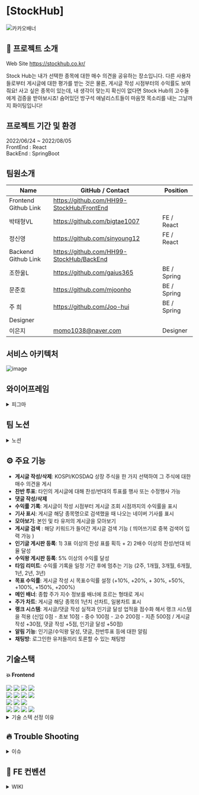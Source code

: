 # [StockHub] 
![카카오배너](https://user-images.githubusercontent.com/97582834/182103465-5b03ff2a-89b1-41de-b333-a0f40b70f83f.jpg)




## 📆 프로젝트 소개
Web Site https://stockhub.co.kr/

Stock Hub는 내가 선택한 종목에 대한 매수 의견을 공유하는 장소입니다.
다른 사용자들로부터 게시글에 대한 평가를 받는 것은 물론, 게시글 작성 시점부터의 수익률도 보여줘요!
사고 싶은 종목이 있는데, 내 생각이 맞는지 확신이 없다면 Stock Hub의 고수들에게 검증을 받아보시죠!
숨어있던 방구석 애널리스트들이 마음껏 목소리를 내는 그날까지 화이팅입니다!

## 프로젝트 기간 및 환경 
2022/06/24 ~ 2022/08/05 <br/>
FrontEnd : React<br/>
BackEnd : SpringBoot<br/>


## 팀원소개
| Name                 | GitHub / Contact                          | Position    |
| -------------------- | --------------------------------------    | ----------- |
| Frontend Github Link | https://github.com/HH99-StockHub/FrontEnd 
| 박태형VL             |  https://github.com/bigtae1007             | FE / React  |
| 정신영               | https://github.com/sinyoung12              | FE / React  |
| Backend Github Link  | https://github.com/HH99-StockHub/BackEnd  |
| 조한울L              | https://github.com/gaius365                | BE / Spring |
| 문준호               | https://github.com/mjoonho                 | BE / Spring |
| 주 희                | https://github.com/Joo-hui                 | BE / Spring |
| Designer             |                                            |            |
| 이은지               |           momo1038@naver.com               | Designer   |


## 서비스 아키텍처
![image](https://user-images.githubusercontent.com/105052690/182089297-8820db66-92b1-4f2b-91cc-269ef61f8e9d.png)

## 와이어프레임
<details markdown="1">
<summary>피그마 </summary>
https://www.figma.com/file/xg1wpWqkAv4cK4DIYlfHjV/%ED%95%AD%ED%95%B499_StockHub?node-id=0%3A1
</details>

## 팀 노션
<details markdown="1">
<summary>노션 </summary>
https://swift-pelican-d17.notion.site/StockHub-3192bde33d57493da00ff60d3f3645a3
</details>

## ⚙ 주요 기능
- **게시글 작성/삭제**: KOSPI/KOSDAQ 상장 주식을 한 가지 선택하여 그 주식에 대한 매수 의견을 게시
- **찬반 투표**: 타인의 게시글에 대해 찬성/반대의 투표를 행사 또는 수정행사 가능
- **댓글 작성/삭제**
- **수익률 기록**: 게시글이 작성 시점부터 게시글 조회 시점까지의 수익률을 표시
- **기사 표시**: 게시글 해당 종목명으로 검색했을 때 나오는 네이버 기사를 표시
- **모아보기**: 본인 및 타 유저의 게시글을 모아보기
- **게시글 검색** : 해당 키워드가 들어간 게시글 검색 기능 ( 띄어쓰기로 중복 검색어 입력 가능 )
- **인기글 게시판 등록**: 1) 3표 이상의 찬성 표를 획득 + 2) 2배수 이상의 찬성/반대 비율 달성
- **수익왕 게시판 등록**: 5% 이상의 수익률 달성
- **타임 리미트**: 수익률 기록을 일정 기간 후에 멈추는 기능 (2주, 1개월, 3개월, 6개월, 1년, 2년, 3년)
- **목표 수익률**: 게시글 작성 시 목표수익률 설정 (+10%, +20%, + 30%, +50%, +100%, +150%, +200%)
- **메인 배너**: 종합 주가 지수 정보를 배너에 흐르는 형태로 게시
- **주가 차트**: 게시글 해당 종목의 1년치 선차트, 일봉차트 표시
- **랭크 시스템**: 게시글/댓글 작성 실적과 인기글 달성 업적을 점수화 해서 랭크 시스템을 적용 (신입 0점 - 초보 10점 - 중수 100점 - 고수 200점 - 지존 500점 / 게시글 작성 +30점, 댓글 작성 +5점, 인기글 달성 +50점)
- **알림 기능**: 인기글/수익왕 달성, 댓글, 찬반투표 등에 대한 알림
- **채팅방**: 로그인한 유저들끼리 토론할 수 있는 채팅방

## 기술스택

#### :boom: Frontend
<div>
<img src="https://img.shields.io/badge/axios-1877F2?style=flat&logo=ssockjs&logoColor=white">
<img src="https://img.shields.io/badge/sockjs-1877F2?style=flat&logo=ssockjs&logoColor=white">
<img src="https://img.shields.io/badge/stomp-1877F2?style=flat&logo=stomp&logoColor=white">
<img src="https://img.shields.io/badge/ApexChart-1877F2?style=flat&logo=ApexChart&logoColor=white"><br/>
<img src="https://img.shields.io/badge/html5-E34F26?style=for-the-badge&logo=html5&logoColor=white">
<img src="https://img.shields.io/badge/css-1572B6?style=for-the-badge&logo=css3&logoColor=white">
<img src="https://img.shields.io/badge/javascript-F7DF1E?style=for-the-badge&logo=javascript&logoColor=black"> 
<img src="https://img.shields.io/badge/react-61DAFB?style=for-the-badge&logo=react&logoColor=black"> <br> 
<img src="https://img.shields.io/badge/styled components-DB7093?style=for-the-badge&logo=styledcomponents&logoColor=pink">
  <img src="https://img.shields.io/badge/react query-61DAFB?style=for-the-badge&logo=reactquery&logoColor=FF4154">
  <img src="https://img.shields.io/badge/recoil-F7A81B?style=for-the-badge&logo=route53&logoColor=white"><br>
  <img src="https://img.shields.io/badge/amazon s3-569A31?style=for-the-badge&logo=amazons3&logoColor=green">
<img src="https://img.shields.io/badge/github actions-2088FF?style=for-the-badge&logo=github actions&logoColor=white">
  <img src="https://img.shields.io/badge/cloudfront-04ACE6?style=for-the-badge&logo=cloudfront&logoColor=white">
<img src="https://img.shields.io/badge/route 53-F7A81B?style=for-the-badge&logo=route53&logoColor=white">
  <div/>

<details markdown="1">
<summary>기술 스텍 선정 이유</summary>
  
* CloudFront
  * 가장 기본적인 이유는 https 환경으로 배포하기 위함입니다.
  * 국내 주가만 보여주는 만큼 프로젝트에 타겟은 국내 성인입니다. 따라서 CloudFront CDN 서비스가 꼭 필요한 프로젝트는 아니라 생각했습니다. 
그럼에도 CDN 서비스에 메리트가 있다는 점과 amplify , vercel 다양한 후보들 중 연결만 하면 자동으로 배포되는 환경과 다르게 github action을 이용해서 배포를 할 수 있다는 점에서 하나 더 학습해보고 싶다는 욕심으로 CloudFront를 선택하게 됐습니다.
  
* React-Query
  
  * 항해 전반적인 과정에서 사용했던 redux-thunk를 사용하지 않고, 새로운 기술 스택을 늘려보고 싶다는 욕심과 우하한테크세미나에서 React Query 영상을 보고 호기심을 갖게 됐습니다. 
  * 초반 기획 당시 실시간 주가 데이터 등 **실시간**을 목표로 하고 있었기 때문에, store에 저장하는 것이 아닌, 유연한 refetch를 사용할 수 있는 query가 적절하다고 생각했습니다. 
  
* Recoil
  
  * MVP 개발 당시에는 익숙한 Redux를 사용했습니다. 확실한 상태관리와 데이터 플로우를 그릴 수 있다는 장점이 있으면서, 보일러플레이트가 많다는 단점을 느꼈습니다. 
  * 프로젝트를 진행하면서 react-query를 이용하다보니 데이터 플로우의 장점이 사라졌고, 상태관리에 필요성 또한 적어졌습니다. 그래서 다른 라이브러리를 도입하기로 결심했습니다.
  * redux보다 가볍고 이 프로젝트에서 사용할 수 있는 라이브러리를 리서치하여 Context API, mobX, recoil 3개의 후보군을 발견했고, 코드 볼륨을 줄여보자는 1차적인 목표와, 프로젝트 기간을 고려했을 때 빠르게 습득하고 사용할 수 있어야 한다는 2차 목표에 부합하는 후보군 중 리액트 훅과 유사한 인터페이스를 보이며, Docs를 봤을 때 잘 정리된 것 같은 매력적인 느낌을 받아 recoil을 선택하게 됐습니다.
  
* styled componenent 
  * 디자이너도 포트폴리오를 위해 참여했는데, 개발 수준이 낮아 디자이너의 포트폴리오 질을 낮추면 안된다고 생각했습니다. 따라서 디자이너가 원하는 디자인과 효과를 가장 잘 표현하기 위해서는 익숙한 라이브러리를 사용하는 것이 적절하다고 생각했기에, 과정에서 가장 많이 사용하고 가장 익숙한 styled-compoenents를 선택했습니다. 
  
* ApexChart
  * 차트를 구현함에 있어서, CSS를 이용 또는 SVG를 학습해 직접 구현하는 방법을 고민했습니다. CSS만 이용하여 간단하게 막대와 금액표만을 작성했을 때 생각보다 많은 시간을 소요했고, hover시 주가 정보 보임 등 흔히 보이는 차트에 기능을 구현하기 위해서는 더 많은 시간이 필요했습니다. 그리고 다른 라이브러리에 기본 형태보다 이쁘지 못하다는 점도 문제가 됐습니다. 
  * 프로젝트의 완성도를 높이기 위해 라이브러리를 선택하게됐고, candle 차트와 line 차트를 둘다 제공하고, 커스텀이 가능한 라이브러리를 선택 기준으로 잡고 서치 과정에서 docs가 잘 되어있으며 많은 옵션으로 커스텀하기 편리한 ApexChart를 선택하게 됐습니다. 
  
* sockJS, stomp
  * 처음 시도해보는 기능적 도전이었기에, 관련된 소스가 많은 라이브러리를 선택하려고 했습니다. spring과 알림이나 채팅과 같은 텍스트 소켓 연결은 stomp를 많이 사용하며, 지원하지 않는 브라우저에 경우 SockJS로 연결하여 사용한다는 내용을 봤고, 대부분의 예제 등이 stomp와 sockjs로 구현한 것을 확인하여 선택했습니다. 
  
 * axios
  * 후보는 ajax, axios, fetch 3가지가 있었습니다. ajax는 Jquery를 사용할 때 정말 편하게 사용했지만, 순수 Ajax만을 사용할 때는 직관적이지 못하고 익숙하지 않아 제외했습니다. 
  * axios, fetch 둘 중에서 장 단점을 비교해 봤습니다. fetch는 브라우저에 내장되어 있기 때문에 따로 설치가 필요없고 axios에 비해 가볍다는 장점이 있엇고 axios는 자동으로 JSON데이터 형식으로 변환이 되며, 기본적으로 사용하기 더 편하고 기능이 많다는 장점이 있었습니다. 둘을 비교했을 때 react는 axios가 더 좋을 것 같다는 얘기도 많았고, 속도 차이에서 유의미한 크기에 차이가 있지 않은 결과를 보고, 익숙하고 사용하기 편한 axios를 선택했습니다.
  * 
  
</details>
  
  
## 🔥  Trouble Shooting
<details markdown="1">
<summary>이슈 </summary>
https://github.com/HH99-StockHub/FrontEnd/issues/1 게시글 작성에서 작성 포인트를 삭제하면 그 하위 작성 포인트 가 초기화 되는 이슈<br/>
https://github.com/HH99-StockHub/FrontEnd/issues/6 주식 종목 선택 시 드롭다운 항목을 키보드 방향키로 선택 할 수 있도록 <br/>
https://github.com/HH99-StockHub/FrontEnd/issues/11 KaKao 로그인 시 로그인 요청을 2번 하는 이슈<br/>
https://github.com/HH99-StockHub/FrontEnd/issues/37 특정 submit 이벤트 시 useQuery 실행하기<br/>
https://github.com/HH99-StockHub/FrontEnd/issues/49 상세페이지에서 게시글 삭제버튼이 자신이 쓴 글이면 true로 바꿔 화면에 보이게하고<br/>
다른 사람의 글이면 false로 바꿔 게시글 삭제 버튼이 화면에 안보이게 하기<br/>
https://github.com/HH99-StockHub/FrontEnd/issues/122 도메인 주소와 S3 주소에 버전이 다른 이슈
</details>

## 👀  FE 컨벤션
<details markdown="1">
<summary>WIKI</summary>
https://github.com/HH99-StockHub/FrontEnd/wiki/FE-:-Git-Flow Git-Flow<br/>
https://github.com/HH99-StockHub/FrontEnd/wiki/FE-:-%EC%BD%94%EB%93%9C-%EC%BB%A8%EB%B2%A4%EC%85%98 FE 코드 컨벤션<br/>
https://github.com/HH99-StockHub/FrontEnd/wiki/FE-%ED%9A%8C%EC%9D%98%EB%A1%9D FE 회의록<br/>
https://github.com/HH99-StockHub/FrontEnd/wiki/%EB%94%94%EC%9E%90%EC%9D%B4%EB%84%88%EC%99%80-%EC%86%8C%ED%86%B5 디자이너님과의 회의<br/>

</details>



